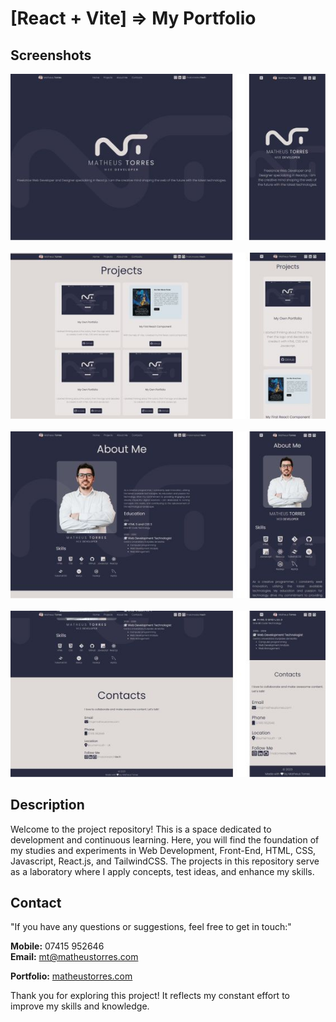 # [React + Vite] => My Portfolio

## Screenshots

<div align="center">
<img src="https://github.com/matorrestech/matorrestech.github.io/blob/main/screenshots/screenshot%201.jpg" />
</div>
<br />
<div align="center">
<img src="https://github.com/matorrestech/matorrestech.github.io/blob/main/screenshots/screenshot%202.jpg" />
</div>
<br />
<div align="center">
<img src="https://github.com/matorrestech/matorrestech.github.io/blob/main/screenshots/screenshot%203.jpg" />
</div>
<br />
<div align="center">
<img src="https://github.com/matorrestech/matorrestech.github.io/blob/main/screenshots/screenshot%204.jpg" />
</div>

## Description

Welcome to the project repository! This is a space dedicated to development and continuous learning. Here, you will find the foundation of my studies and experiments in Web Development, Front-End, HTML, CSS, Javascript, React.js, and TailwindCSS. The projects in this repository serve as a laboratory where I apply concepts, test ideas, and enhance my skills.

## Contact

"If you have any questions or suggestions, feel free to get in touch:"

<b>Mobile:</b> 07415 952646<br/>
<b>Email:</b> [mt@matheustorres.com](mailto:mt@matheustorres.com)

<b>Portfolio:</b> <a href="https://matheustorres.com/" target="_blank">matheustorres.com</a>

Thank you for exploring this project! It reflects my constant effort to improve my skills and knowledge.
